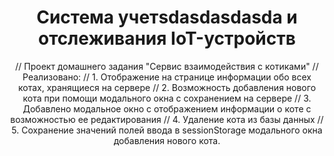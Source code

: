 <h1 align = "center">Система учетsdasdasdasdа и отслеживания IoT-устройств</h1>
	<p align="center">
		// Проект домашнего задания "Сервис взаимодействия с котиками"
// Реализовано: 
//   1. Отображение на странице информации обо всех котах, хранящиеся на сервере
//   2. Возможность добавления нового кота при помощи модального окна с сохранением на сервере
//   3. Добавлено модальное окно с отображением информации о коте с возможностью ее редактирования
//   4. Удаление кота из базы данных
//   5. Сохранение значений полей ввода в sessionStorage модального окна добавления нового кота.
	</p>
